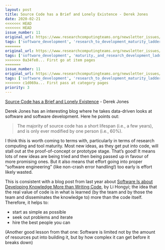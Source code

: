 ```yaml
---
layout: post
title: Source Code has a Brief and Lonely Existence - Derek Jones
date: 2020-02-21
<<<<<<< HEAD
<<<<<<< HEAD
issue_number: 11
original_url: https://www.researchcomputingteams.org/newsletter_issues/0011
tags: ['software_development', 'research_to_development_maturity_ladder']
=======
original_url: https://www.researchcomputingteams.org/newsletter_issues/0011
tags: ['software_development', 'maturity,_and_research_development_ladder']
>>>>>>> 0a34fe0... First go at item pages
=======
issue_number: 11
original_url: https://www.researchcomputingteams.org/newsletter_issues/0011
tags: ['software_development', 'research_to_development_maturity_ladder']
>>>>>>> c1d069a... First pass at category pages
priority: 3
---
```


<!-- markdownlint-disable MD033 -->
<!-- markdownlint-disable MD041 -->
<!-- markdownlint-disable MD049 -->

[Source Code has a Brief and Lonely Existence](http://shape-of-code.coding-guidelines.com/2020/02/07/source-code-has-a-brief-and-lonely-existence/) - Derek Jones

Derek Jones has an interesting blog where he takes data-driven looks at software and software development.  Here he points out:

> The majority of source code has a short lifespan (i.e., a few years), and is only ever modified by one person (i.e., 60%).

I think this is worth coming to terms with, particularly in terms of research computing and tool maturity.  Most new ideas, as they get put into code, will stall out at the proof-of-concept or prototype stage.  That’s good!  It means lots of new ideas are being tried and then being passed up in favour of more promising ones.  But it also means that effort going into proper “software engineering” (like non-crash error handling!) too early is effort likely wasted.

This is consistent with a blog post from last year about [Software Is about Developing Knowledge More than Writing Code](https://www.csc.gov.sg/articles/how-to-build-good-software), by Li Hongyi; the idea that the real value of code is in what is learned (by the team and by those the team and disseminates the knowledge to) more than the code itself.   Therefore, it helps to:

- start as simple as possible
- seek out problems and iterate
- hire the best people you can

(Another good lesson from that one: Software is limited not by the amount of resources put into building it, but by how complex it can get before it breaks down)